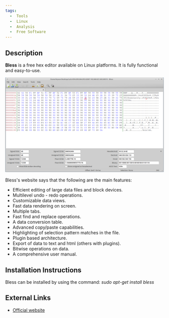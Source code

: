 ```yaml
---
tags:
  -  Tools
  -  Linux
  -  Analysis
  -  Free Software
---
```

## Description

**Bless** is a free hex editor available on Linux platforms. It is fully
functional and easy-to-use.

![Alt text](assets/images/bless.png)

Bless's website says that the following are the main features:

- Efficient editing of large data files and block devices.
- Multilevel undo - redo operations.
- Customizable data views.
- Fast data rendering on screen.
- Multiple tabs.
- Fast find and replace operations.
- A data conversion table.
- Advanced copy/paste capabilities.
- Highlighting of selection pattern matches in the file.
- Plugin based architecture.
- Export of data to text and html (others with plugins).
- Bitwise operations on data.
- A comprehensive user manual.

## Installation Instructions

Bless can be installed by using the command: *sudo apt-get install
bless*

## External Links

- [Official website](http://home.gna.org/bless/index.html)

